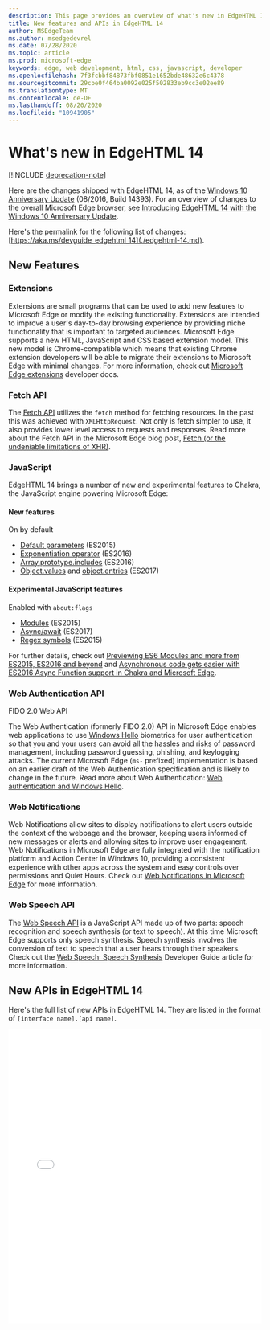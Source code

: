 ```yaml
---
description: This page provides an overview of what's new in EdgeHTML 14.
title: New features and APIs in EdgeHTML 14
author: MSEdgeTeam
ms.author: msedgedevrel
ms.date: 07/28/2020
ms.topic: article
ms.prod: microsoft-edge
keywords: edge, web development, html, css, javascript, developer
ms.openlocfilehash: 7f3fcbbf84873fbf0851e1652bde48632e6c4378
ms.sourcegitcommit: 29cbe0f464ba0092e025f502833eb9cc3e02ee89
ms.translationtype: MT
ms.contentlocale: de-DE
ms.lasthandoff: 08/20/2020
ms.locfileid: "10941905"
---
```

# What's new in EdgeHTML 14  

[!INCLUDE [deprecation-note](../../includes/legacy-edge-note.md)]  

Here are the changes shipped with EdgeHTML 14, as of the [Windows 10 Anniversary Update](https://blogs.windows.com/windowsexperience/2016/06/29) \(08/2016, Build 14393\).  For an overview of changes to the overall Microsoft Edge browser, see [Introducing EdgeHTML 14 with the Windows 10 Anniversary Update](https://blogs.windows.com/msedgedev/2016/08/04).  

Here's the permalink for the following list of changes: [https://aka.ms/devguide_edgehtml_14](./edgehtml-14.md).  

## New Features  

### Extensions  

Extensions are small programs that can be used to add new features to Microsoft Edge or modify the existing functionality.  Extensions are intended to improve a user's day-to-day browsing experience by providing niche functionality that is important to targeted audiences.  Microsoft Edge supports a new HTML, JavaScript and CSS based extension model.  This new model is Chrome-compatible which means that existing Chrome extension developers will be able to migrate their extensions to Microsoft Edge with minimal changes.  For more information, check out [Microsoft Edge extensions](../../extensions/index.md) developer docs.  

### Fetch API  
The [Fetch API](https://fetch.spec.whatwg.org#fetch-api) utilizes the `fetch` method for fetching resources.  In the past this was achieved with `XMLHttpRequest`.  Not only is fetch simpler to use, it also provides lower level access to requests and responses.  Read more about the Fetch API in the Microsoft Edge blog post, [Fetch (or the undeniable limitations of XHR)](https://blogs.windows.com/msedgedev/2016/05/24).  

### JavaScript  

EdgeHTML 14 brings a number of new and experimental features to Chakra, the JavaScript engine powering Microsoft Edge:  

#### New features  

On by default  

*   [Default parameters](https://developer.microsoft.com/microsoft-edge/platform/status/defaultparameteres6) \(ES2015\)
*   [Exponentiation operator](https://developer.microsoft.com/microsoft-edge/platform/status/exponentiationoperatores2016) \(ES2016\)
*   [Array.prototype.includes](https://developer.microsoft.com/microsoft-edge/platform/status/arrayprototypeincludeses2016) \(ES2016\)
*   [Object.values](https://developer.mozilla.org/docs/Web/JavaScript/Reference/Global_Objects/Object/values) and [object.entries](https://developer.mozilla.org/docs/Web/JavaScript/Reference/Global_Objects/Object/entries) \(ES2017\)  

#### Experimental JavaScript features  

Enabled with `about:flags`  

*   [Modules](https://blogs.windows.com/msedgedev/2016/05/17) \(ES2015\)  
*   [Async/await](https://developer.microsoft.com/microsoft-edge/platform/status/asyncfunctionses2016) \(ES2017\)  
*   [Regex symbols](https://developer.microsoft.com/microsoft-edge/platform/status/regexpbuiltinses6) \(ES2015\)  

For further details, check out [Previewing ES6 Modules and more from ES2015, ES2016 and beyond](https://blogs.windows.com/msedgedev/2016/05/17) and [Asynchronous code gets easier with ES2016 Async Function support in Chakra and Microsoft Edge](https://blogs.windows.com/msedgedev/2015/09/30).  

### Web Authentication API  

FIDO 2.0 Web API  

The Web Authentication \(formerly FIDO 2.0\) API in Microsoft Edge enables web applications to use [Windows Hello](https://www.microsoft.com/windows/comprehensive-security) biometrics for user authentication so that you and your users can avoid all the hassles and risks of password management, including password guessing, phishing, and keylogging attacks.  The current Microsoft Edge \(`ms-` prefixed\) implementation is based on an earlier draft of the Web Authentication specification and is likely to change in the future.  Read more about Web Authentication:  [Web authentication and Windows Hello](../windows-integration/web-authentication.md).

### Web Notifications
Web Notifications allow sites to display notifications to alert users outside the context of the webpage and the browser, keeping users informed of new messages or alerts and allowing sites to improve user engagement.  Web Notifications in Microsoft Edge are fully integrated with the notification platform and Action Center in Windows 10, providing a consistent experience with other apps across the system and easy controls over permissions and Quiet Hours.  Check out [Web Notifications in Microsoft Edge](https://blogs.windows.com/msedgedev/2016/05/16) for more information.  

### Web Speech API
The [Web Speech API](https://dvcs.w3.org/hg/speech-api/raw-file/tip/speechapi.html) is a JavaScript API made up of two parts: speech recognition and speech synthesis \(or text to speech\).  At this time Microsoft Edge supports only speech synthesis.  Speech synthesis involves the conversion of text to speech that a user hears through their speakers.  Check out the [Web Speech: Speech Synthesis](https://developer.mozilla.org/docs/Web/API/Web_Speech_API) Developer Guide article for more information.  

## New APIs in EdgeHTML 14

Here's the full list of new APIs in EdgeHTML 14.  They are listed in the format of `[interface name].[api name]`.  

<iframe height='585' scrolling='no' title='New APIs in EdgeHTML 14' src='//codepen.io/MSEdgeDev/embed/oWMEPE/?height=585&theme-id=23761&default-tab=result&embed-version=2' frameborder='no' allowtransparency='true' allowfullscreen='true' style='width: 100%;'>See the Pen <a href='https://codepen.io/MSEdgeDev/pen/oWMEPE/'>New APIs in EdgeHTML 14</a>by MSEdgeDev (<a href='https://codepen.io/MSEdgeDev'>@MSEdgeDev</a>) on <a href='https://codepen.io'>CodePen</a>.</iframe>  
